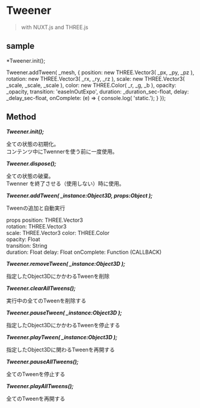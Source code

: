 # Tweener
> with NUXT.js and THREE.js

## sample

*Tweener.init();

Tweener.addTween( _mesh,
{
  position: new THREE.Vector3( _px, _py, _pz  ),
  rotation: new THREE.Vector3( _rx, _ry, _rz ),
  scale: new THREE.Vector3( _scale, _scale, _scale ),
  color: new THREE.Color( _r, _g, _b ),
  opacity: _opacity,
  transition: 'easeInOutExpo',
  duration: _duration_sec-float,
  delay: _delay_sec-float,
  onComplete: (e) => {
    console.log( 'static.');
  }
});


## Method

***Tweener.init();***

全ての状態の初期化。  
コンテンツ中にTwennerを使う前に一度使用。

***Tweener.dispose();***

全ての状態の破棄。  
Twenner を終了させる（使用しない）時に使用。

***Tweener.addTween( _instance:Object3D, props:Object );***

Tweenの追加と自動実行

props
  position: THREE.Vector3  
  rotation: THREE.Vector3  
  scale: THREE.Vector3
  color: THREE.Color  
  opacity: Float  
  transition: String  
  duration: Float
  delay: Float
  onComplete: Function (CALLBACK)  
  

***Tweener.removeTween( _instance:Object3D );***

指定したObject3DにかかわるTweenを削除

***Tweener.clearAllTweens();***

実行中の全てのTweenを削除する

***Tweener.pauseTween( _instance:Object3D );***

指定したObject3DにかかわるTweenを停止する

***Tweener.playTween( _instance:Object3D );***

指定したObject3Dに関わるTweenを再開する

***Tweener.pauseAllTweens();***

全てのTweenを停止する

***Tweener.playAllTweens();***

全てのTweenを再開する



